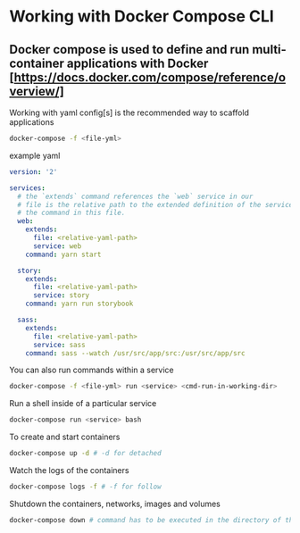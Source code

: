# Working with Docker Compose CLI

## Docker compose is used to define and run multi-container applications with Docker [https://docs.docker.com/compose/reference/overview/] 

Working with yaml config[s] is the recommended way to scaffold applications

```sh
docker-compose -f <file-yml>
```

example yaml

```yaml
version: '2'

services:  
  # the `extends` command references the `web` service in our
  # file is the relative path to the extended definition of the service
  # the command in this file.
  web:
    extends:
      file: <relative-yaml-path>
      service: web
    command: yarn start

  story:
    extends:
      file: <relative-yaml-path>
      service: story
    command: yarn run storybook

  sass:
    extends:
      file: <relative-yaml-path>
      service: sass
    command: sass --watch /usr/src/app/src:/usr/src/app/src
```

You can also run commands within a service

```sh
docker-compose -f <file-yml> run <service> <cmd-run-in-working-dir>
```

Run a shell inside of a particular service

```sh
docker-compose run <service> bash
```

To create and start containers

```sh
docker-compose up -d # -d for detached
```

Watch the logs of the containers

```sh
docker-compose logs -f # -f for follow
```

Shutdown the containers, networks, images and volumes

```sh
docker-compose down # command has to be executed in the directory of the docker-compose.yml file
```
